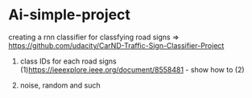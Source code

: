 # Ai-simple-project

creating a rnn classifier for classfying road signs =>
<https://github.com/udacity/CarND-Traffic-Sign-Classifier-Project>

1. class IDs for each road signs
   (1)https://ieeexplore.ieee.org/document/8558481 - show how to
   (2)
   
   
2. noise, random and such
